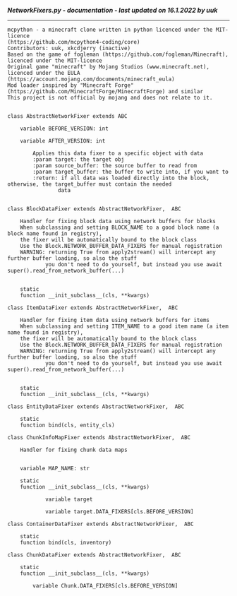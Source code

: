 ***NetworkFixers.py - documentation - last updated on 16.1.2022 by uuk***
___

    mcpython - a minecraft clone written in python licenced under the MIT-licence 
    (https://github.com/mcpython4-coding/core)
    Contributors: uuk, xkcdjerry (inactive)
    Based on the game of fogleman (https://github.com/fogleman/Minecraft), licenced under the MIT-licence
    Original game "minecraft" by Mojang Studios (www.minecraft.net), licenced under the EULA
    (https://account.mojang.com/documents/minecraft_eula)
    Mod loader inspired by "Minecraft Forge" (https://github.com/MinecraftForge/MinecraftForge) and similar
    This project is not official by mojang and does not relate to it.


    class AbstractNetworkFixer extends ABC

        variable BEFORE_VERSION: int

        variable AFTER_VERSION: int
            
            Applies this data fixer to a specific object with data
            :param target: the target obj
            :param source_buffer: the source buffer to read from
            :param target_buffer: the buffer to write into, if you want to
            :return: if all data was loaded directly into the block, otherwise, the target_buffer must contain the needed
                    data


    class BlockDataFixer extends AbstractNetworkFixer,  ABC
        
        Handler for fixing block data using network buffers for blocks
        When subclassing and setting BLOCK_NAME to a good block name (a block name found in registry),
        the fixer will be automatically bound to the block class
        Use the Block.NETWORK_BUFFER_DATA_FIXERS for manual registration
        WARNING: returning True from apply2stream() will intercept any further buffer loading, so also the stuff
                you don't need to do yourself, but instead you use await super().read_from_network_buffer(...)


        static
        function __init_subclass__(cls, **kwargs)

    class ItemDataFixer extends AbstractNetworkFixer,  ABC
        
        Handler for fixing item data using network buffers for items
        When subclassing and setting ITEM_NAME to a good item name (a item name found in registry),
        the fixer will be automatically bound to the block class
        Use the Block.NETWORK_BUFFER_DATA_FIXERS for manual registration
        WARNING: returning True from apply2stream() will intercept any further buffer loading, so also the stuff
                you don't need to do yourself, but instead you use await super().read_from_network_buffer(...)


        static
        function __init_subclass__(cls, **kwargs)

    class EntityDataFixer extends AbstractNetworkFixer,  ABC

        static
        function bind(cls, entity_cls)

    class ChunkInfoMapFixer extends AbstractNetworkFixer,  ABC
        
        Handler for fixing chunk data maps


        variable MAP_NAME: str

        static
        function __init_subclass__(cls, **kwargs)

                variable target

                variable target.DATA_FIXERS[cls.BEFORE_VERSION]

    class ContainerDataFixer extends AbstractNetworkFixer,  ABC

        static
        function bind(cls, inventory)

    class ChunkDataFixer extends AbstractNetworkFixer,  ABC

        static
        function __init_subclass__(cls, **kwargs)

            variable Chunk.DATA_FIXERS[cls.BEFORE_VERSION]